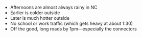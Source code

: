 

- Afternoons are almost always rainy in NC
- Earlier is colder outside
- Later is much hotter outside
- No school or work traffic (which gets heavy at about 1:30)
- Off the good, long roads by 1pm—especially the connectors